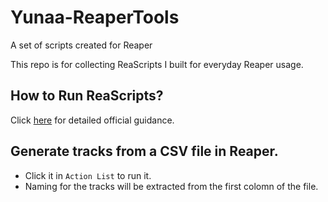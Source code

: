 # Yunaa-ReaperTools
A set of scripts created for Reaper 

This repo is for collecting ReaScripts I built for everyday Reaper usage.

## How to Run ReaScripts?
Click [here](https://www.reaper.fm/sdk/reascript/reascript.php) for detailed official guidance.

## Generate tracks from a CSV file in Reaper.
- Click it in `Action List` to run it.
- Naming for the tracks will be extracted from the first colomn of the file.

